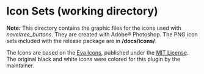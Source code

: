 # Icon Sets (working directory)

**Note:** This directory contains the graphic files for the icons used with *noveltree_buttons*. They are created with Adobe® Photoshop. The PNG icon sets included with the release package are in **/docs/icons/**.

The Icons are based on the [Eva Icons](https://akveo.github.io/eva-icons/#/), published under the [MIT License](http://www.opensource.org/licenses/mit-license.php). The original black and white icons were colored for this plugin by the maintainer. 
